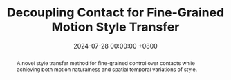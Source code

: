 ---
title:          "Decoupling Contact for Fine-Grained Motion Style Transfer"
date:           2024-07-28 00:00:00 +0800
selected:       false
pub:            "ACM SIGGRAPH Asia (Conference Track)"
pub_pre:        ""
# pub_post:       "Conference Tracks"
pub_last:       ""
pub_date:       "2024"

abstract: >-
  A novel style transfer method for fine-grained control over contacts while achieving both motion naturalness and spatial temporal variations of style.  

cover:          /assets/images/publications/Decoupling_Contact.jpg
authors:
  - Xiangjun Tang
  - Linjun Wu
  - He Wang
  - Yiqian Wu
  - Bo Hu
  - Songnan Li
  - Xu Gong
  - Yuchen Liao
  - Qilong Kou
  - Xiaogang Jin
links:
  Paper: http://www.cad.zju.edu.cn/home/jin/SigA20241/High_quality_Controllable_Motion_Style_Transfer.pdf
  Video: http://www.cad.zju.edu.cn/home/jin/SigA20241/demo.mp4
  Project: http://www.cad.zju.edu.cn/home/jin/SigA20241/Decoupling_Contact.htm
  Supplementary: http://www.cad.zju.edu.cn/home/jin/SigA20241/supplemental_material.pdf
--- 